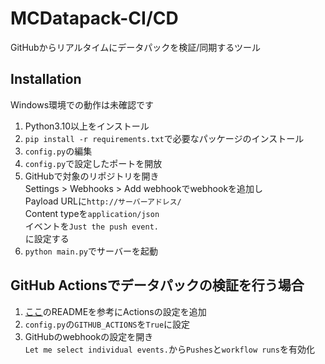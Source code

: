 # MCDatapack-CI/CD
 GitHubからリアルタイムにデータパックを検証/同期するツール

## Installation
Windows環境での動作は未確認です
 1. Python3.10以上をインストール
 2. `pip install -r requirements.txt`で必要なパッケージのインストール
 3. `config.py`の編集
 4. `config.py`で設定したポートを開放
 5. GitHubで対象のリポジトリを開き  
    Settings > Webhooks > Add webhookでwebhookを追加し  
    Payload URLに`http://サーバーアドレス/`  
    Content typeを`application/json`  
    イベントを`Just the push event.`  
    に設定する
 6. `python main.py`でサーバーを起動

## GitHub Actionsでデータパックの検証を行う場合
1. [ここ](https://github.com/ChenCMD/datapack-linter)のREADMEを参考にActionsの設定を追加
2. `config.py`の`GITHUB_ACTIONS`を`True`に設定
3. GitHubのwebhookの設定を開き  
   `Let me select individual events.`から`Pushes`と`workflow runs`を有効化